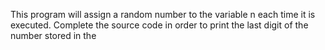 This program will assign a random number to the variable n each time it is executed. Complete the source code in order to print the last digit of the number stored in the
